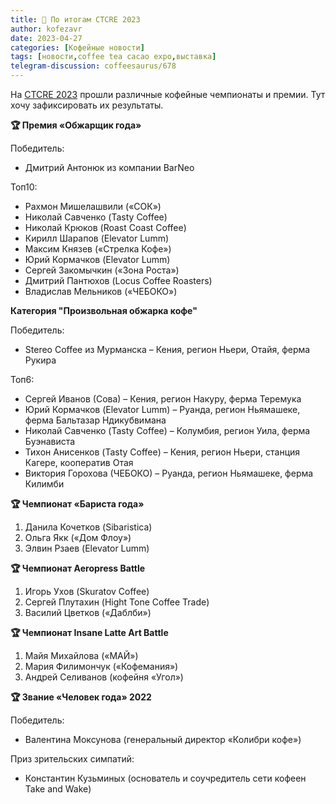 ```yaml
---
title: 📰 По итогам CTCRE 2023
author: kofezavr
date: 2023-04-27
categories: [Кофейные новости]
tags: [новости,coffee tea cacao expo,выставка]
telegram-discussion: coffeesaurus/678
--- 
```

На [CTCRE 2023](https://t.me/coffeeteacacaoexpo) прошли различные кофейные чемпионаты и премии. Тут хочу зафиксировать их результаты.


**🏆 Премия «Обжарщик года»**

Победитель:
- Дмитрий Антонюк из компании BarNeo

Топ10:
- Рахмон Мишелашвили («СОК»)
- Николай Савченко (Tasty Coffee)
- Николай Крюков (Roast Coast Coffee)
- Кирилл Шарапов (Elevator Lumm)
- Максим Князев («Стрелка Кофе»)
- Юрий Кормачков (Elevator Lumm)
- Сергей Закомычкин («Зона Роста»)
- Дмитрий Пантюхов (Locus Coffee Roasters)
- Владислав Мельников («ЧЕБОКО»)

**Категория "Произвольная обжарка кофе"** 

Победитель:
- Stereo Coffee из Мурманска – Кения, регион Ньери, Отайя, ферма Рукира

Топ6:
- Сергей Иванов (Сова) – Кения, регион Накуру, ферма Теремука
- Юрий Кормачков (Elevator Lumm) – Руанда, регион Ньямашеке, ферма Бальтазар Ндикубвимана
- Николай Савченко (Tasty Coffee) – Колумбия, регион Уила, ферма Буэнависта
- Тихон Анисенков (Tasty Coffee) – Кения, регион Ньери, станция Кагере, кооператив Отая
- Виктория Горохова (ЧЕБОКО) – Руанда, регион Ньямашеке, ферма Килимби


**🏆 Чемпионат «Бариста года»** 
1. Данила Кочетков (Sibaristica)
2. Ольга Якк («Дом Флоу»)
3. Элвин Рзаев (Elevator Lumm)


**🏆 Чемпионат Aeropress Battle** 
1. Игорь Ухов (Skuratov Coffee)
2. Сергей Плутахин (Hight Tone Coffee Trade)
3. Василий Цветков («Даблби»)


**🏆 Чемпионат Insane Latte Art Battle** 
1. Майя Михайлова («МАЙ»)
2. Мария Филимончук («Кофемания»)
3. Андрей Селиванов (кофейня «Угол»)


**🏆 Звание «Человек года» 2022**

Победитель:
- Валентина Моксунова (генеральный директор «Колибри кофе»)

Приз зрительских симпатий:
- Константин Кузьминых (основатель и соучредитель сети кофеен Take and Wake)
